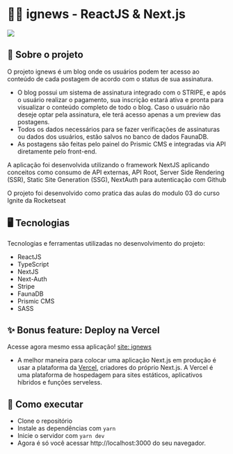 # 👨‍💻 ignews - ReactJS & Next.js 
<img src="https://user-images.githubusercontent.com/71939413/149342355-4bef0879-199d-4670-a168-f4720e8ad550.gif" with="90%"/>

## 📖 Sobre o projeto
O projeto ignews é um blog onde os usuários podem ter acesso ao conteúdo de cada postagem de acordo com o status de sua assinatura.
- O blog possui um sistema de assinatura integrado com o STRIPE, e após o usuário realizar o pagamento, sua inscrição estará ativa e pronta para visualizar o conteúdo completo de todo o blog. Caso o usuário não deseje optar pela assinatura, ele terá acesso apenas a um preview das postagens. 
- Todos os dados necessários para se fazer verificações de assinaturas ou dados dos usuários, estão salvos no banco de dados FaunaDB.
- As postagens são feitas pelo painel do Prismic CMS e integradas via API diretamente pelo front-end.

A aplicação foi desenvolvida utilizando o framework NextJS aplicando conceitos como consumo de API externas, API Root, Server Side Rendering (SSR), Static Site Generation (SSG), NextAuth para autenticação com Github

O projeto foi desenvolvido como pratica das aulas do modulo 03 do curso Ignite da Rocketseat

## 🖥️ Tecnologias
Tecnologias e ferramentas utilizadas no desenvolvimento do projeto:

- ReactJS
- TypeScript
- NextJS
- Next-Auth
- Stripe
- FaunaDB
- Prismic CMS
- SASS

## ✨ Bonus feature: Deploy na Vercel
  Acesse agora mesmo essa aplicação! [site: ignews](https://ignews-matheus-w-a.vercel.app)
 
- A melhor maneira para colocar uma aplicação Next.js em produção é usar a plataforma da [Vercel](https://vercel.com/), criadores do próprio Next.js. A Vercel é uma plataforma de hospedagem para sites estáticos, aplicativos híbridos e funções serveless.

## 🚀 Como executar
- Clone o repositório
- Instale as dependências com ```yarn```
- Inicie o servidor com ```yarn dev```
- Agora é só você acessar http://localhost:3000 do seu navegador.
